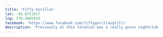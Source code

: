 ```yaml
---
title: 'Fifty Gorillas'
lat: -45.8751817
lng: 170.5005935
facebook: 'https://www.facebook.com/fiftygorillasgrill/'
description: 'Previously at this location was a really gross nightclub called Brimstone.'
---
```


